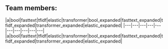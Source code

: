 ## Team members:
|a|bool|fasttext|tfidf|elastic|transformer|bool_expanded|fasttext_expanded|tfidf_expanded|transformer_expanded|elastic_expanded|
|---|---|---|---|---|---|---|---|---|---|
|a|bool|fasttext|tfidf|elastic|transformer|bool_expanded|fasttext_expanded|tfidf_expanded|transformer_expanded|elastic_expanded|

